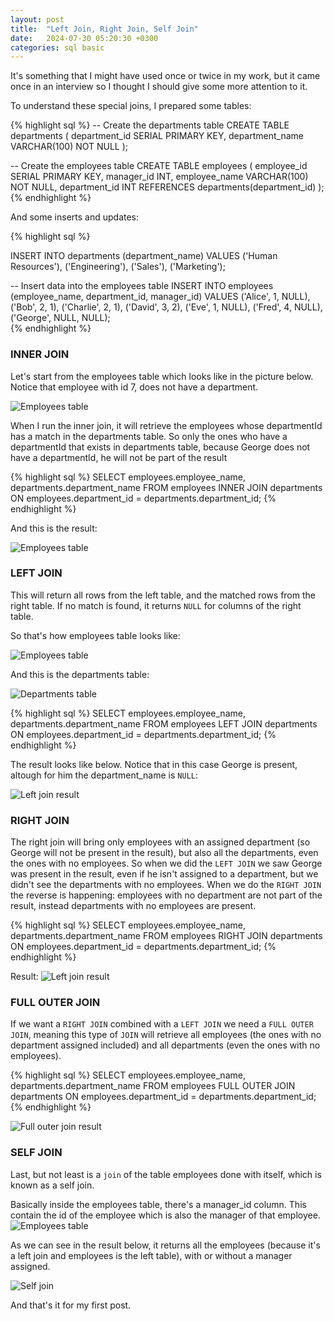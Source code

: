 ```yaml
---
layout: post
title:  "Left Join, Right Join, Self Join"
date:   2024-07-30 05:20:30 +0300
categories: sql basic
---
```


It's something that I might have used once or twice in my work, but it came once in an interview so I thought I should give some more attention to it. 

To understand these special joins, I prepared some tables:

{% highlight sql %}
-- Create the departments table
CREATE TABLE departments (
    department_id SERIAL PRIMARY KEY,
    department_name VARCHAR(100) NOT NULL
);

-- Create the employees table
CREATE TABLE employees (
    employee_id SERIAL PRIMARY KEY,
    manager_id INT,
    employee_name VARCHAR(100) NOT NULL,
    department_id INT REFERENCES departments(department_id)
);
{% endhighlight %}

And some inserts and updates:

{% highlight sql %}

INSERT INTO departments (department_name)
VALUES
    ('Human Resources'),
    ('Engineering'),
    ('Sales'),
    ('Marketing');

-- Insert data into the employees table
INSERT INTO employees (employee_name, department_id, manager_id)
VALUES
    ('Alice', 1, NULL),
    ('Bob', 2, 1),
    ('Charlie', 2, 1),
    ('David', 3, 2),
    ('Eve', 1, NULL),
    ('Fred', 4, NULL),
    ('George', NULL, NULL);  
{% endhighlight %}


### INNER JOIN

Let's start from the employees table which looks like in the picture below. Notice that employee with id 7, does not have a department.

![Employees table](/pictures/joins/employees.png)

When I run the inner join, it will retrieve the employees whose departmentId has a match in the departments table. So only the ones who have a departmentId that exists in departments table, because George does not have a departmentId, he will not be part of the result

{% highlight sql %}
SELECT employees.employee_name, departments.department_name
FROM employees
INNER JOIN departments ON employees.department_id = departments.department_id;
{% endhighlight %}

And this is the result:

![Employees table](/pictures/joins/innerJoin.png)

### LEFT JOIN

This will return all rows from the left table, and the matched rows from the right table. If no match is found, it returns `NULL` for columns of the right table.

So that's how employees table looks like:

![Employees table](/pictures/joins/employees.png)

And this is the departments table:

![Departments table](/pictures/joins/departments.png)

{% highlight sql %}
SELECT employees.employee_name, departments.department_name
FROM employees
LEFT JOIN departments ON employees.department_id = departments.department_id;
{% endhighlight %}

The result looks like below. Notice that in this case George is present, altough for him the department_name is `NULL`:

![Left join result](/pictures/joins/leftJoin.png)


### RIGHT JOIN

The right join will bring only employees with an assigned department (so George will not be present in the result), but also all the departments, even the ones with no employees. So when we did the `LEFT JOIN` we saw George was present in the result, even if he isn't assigned to a department, but we didn't see the departments with no employees. When we do the `RIGHT JOIN` the reverse is happening: employees with no department are not part of the result, instead departments with no employees are present.

{% highlight sql %}
SELECT employees.employee_name, departments.department_name
FROM employees
RIGHT JOIN departments ON employees.department_id = departments.department_id;
{% endhighlight %}

Result:
![Left join result](/pictures/joins/rightJoin.png)


### FULL OUTER JOIN

If we want a `RIGHT JOIN` combined with a `LEFT JOIN` we need a `FULL OUTER JOIN`, meaning this type of `JOIN` will retrieve all employees (the ones with no department assigned included) and all departments (even the ones with no employees).

{% highlight sql %}
SELECT employees.employee_name, departments.department_name
FROM employees
FULL OUTER JOIN departments ON employees.department_id = departments.department_id;
{% endhighlight %}

![Full outer join result](/pictures/joins/fullOuterJoin.png)

### SELF JOIN

Last, but not least is a `join` of the table employees done with itself, which is known as a self join. 

Basically inside the employees table, there's a manager_id column. This contain the id of the employee which is also the manager of that employee. 
![Employees table](/pictures/joins/employees.png)

As we can see in the result below, it returns all the employees (because it's a left join and employees is the left table), with or without a manager assigned.

![Self join](/pictures/joins/selfLeftJoin.png)

And that's it for my first post.
